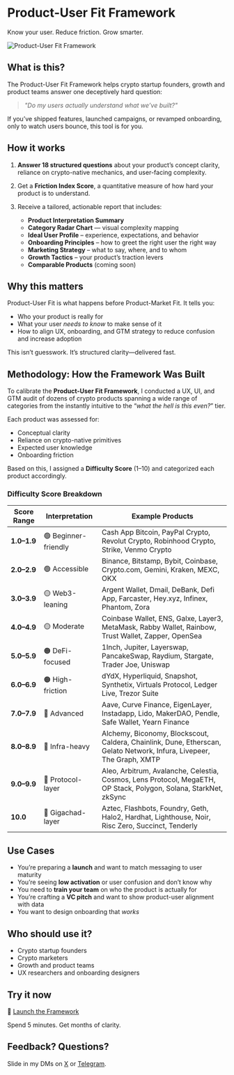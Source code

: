 # Product-User Fit Framework

Know your user. Reduce friction. Grow smarter.

![Product-User Fit Framework](https://i.imgur.com/nGELFv5.gif)


## What is this?

The Product-User Fit Framework helps crypto startup founders, growth and product teams answer one deceptively hard question:

> _"Do my users actually understand what we’ve built?"_

If you’ve shipped features, launched campaigns, or revamped onboarding, only to watch users bounce, this tool is for you.


## How it works

1. **Answer 18 structured questions** about your product’s concept clarity, reliance on crypto-native mechanics, and user-facing complexity.
2. Get a **Friction Index Score**, a quantitative measure of how hard your product is to understand.
3. Receive a tailored, actionable report that includes:

   - **Product Interpretation Summary**
   - **Category Radar Chart** — visual complexity mapping
   - **Ideal User Profile** – experience, expectations, and behavior
   - **Onboarding Principles** – how to greet the right user the right way
   - **Marketing Strategy** – what to say, where, and to whom
   - **Growth Tactics** – your product’s traction levers
   - **Comparable Products** (coming soon)


## Why this matters

Product-User Fit is what happens before Product-Market Fit. It tells you:
- Who your product is really for
- What your user *needs to know* to make sense of it
- How to align UX, onboarding, and GTM strategy to reduce confusion and increase adoption

This isn’t guesswork. It’s structured clarity—delivered fast.

## Methodology: How the Framework Was Built

To calibrate the **Product-User Fit Framework**, I conducted a UX, UI, and GTM audit of dozens of crypto products spanning a wide range of categories from the instantly intuitive to the “_what the hell is this even?_” tier.

Each product was assessed for:
- Conceptual clarity
- Reliance on crypto-native primitives
- Expected user knowledge
- Onboarding friction

Based on this, I assigned a **Difficulty Score** (1–10) and categorized each product accordingly.

### Difficulty Score Breakdown

| Score Range | Interpretation | Example Products |
|-------------|----------------|------------------|
| **1.0–1.9** | 🟢 Beginner-friendly | Cash App Bitcoin, PayPal Crypto, Revolut Crypto, Robinhood Crypto, Strike, Venmo Crypto |
| **2.0–2.9** | 🟢 Accessible | Binance, Bitstamp, Bybit, Coinbase, Crypto.com, Gemini, Kraken, MEXC, OKX |
| **3.0–3.9** | 🟡 Web3-leaning | Argent Wallet, Dmail, DeBank, Defi App, Farcaster, Hey.xyz, Infinex, Phantom, Zora |
| **4.0–4.9** | 🟡 Moderate | Coinbase Wallet, ENS, Galxe, Layer3, MetaMask, Rabby Wallet, Rainbow, Trust Wallet, Zapper, OpenSea |
| **5.0–5.9** | 🟠 DeFi-focused | 1Inch, Jupiter, Layerswap, PancakeSwap, Raydium, Stargate, Trader Joe, Uniswap |
| **6.0–6.9** | 🟠 High-friction | dYdX, Hyperliquid, Snapshot, Synthetix, Virtuals Protocol, Ledger Live, Trezor Suite |
| **7.0–7.9** | 🔴 Advanced | Aave, Curve Finance, EigenLayer, Instadapp, Lido, MakerDAO, Pendle, Safe Wallet, Yearn Finance |
| **8.0–8.9** | 🔴 Infra-heavy | Alchemy, Biconomy, Blockscout, Caldera, Chainlink, Dune, Etherscan, Gelato Network, Infura, Livepeer, The Graph, XMTP |
| **9.0–9.9** | 🧠 Protocol-layer | Aleo, Arbitrum, Avalanche, Celestia, Cosmos, Lens Protocol, MegaETH, OP Stack, Polygon, Solana, StarkNet, zkSync |
| **10.0**    | 🧪 Gigachad-layer | Aztec, Flashbots, Foundry, Geth, Halo2, Hardhat, Lighthouse, Noir, Risc Zero, Succinct, Tenderly |



## Use Cases

- You’re preparing a **launch** and want to match messaging to user maturity
- You’re seeing **low activation** or user confusion and don’t know why
- You need to **train your team** on who the product is actually for
- You’re crafting a **VC pitch** and want to show product-user alignment with data
- You want to design onboarding that *works*


## Who should use it?

- Crypto startup founders
- Crypto marketers
- Growth and product teams
- UX researchers and onboarding designers


## Try it now

🔗 [Launch the Framework](https://sprightly-sunshine-963b89.netlify.app/)  

Spend 5 minutes. Get months of clarity.


## Feedback? Questions?

Slide in my DMs on [X](https://x.com/zeroXserdar) or [Telegram](https://t.me/iamserdareth).
